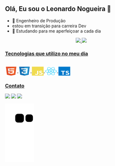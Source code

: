 ## Olá, Eu sou o Leonardo Nogueira 👋

- 🔭 Engenheiro de Produção
-   estou em transição para carreira Dev
- 🌱 Estudando para me aperfeiçoar a cada dia

<div align="center">
  <a href="https://github.com/Leo-ngra">
  <img height="180em" src="https://github-readme-stats.vercel.app/api?username=Leo-ngra&show_icons=true&theme=dracula&include_all_commits=true&count_private=true"/>
  <img height="180em" src="https://github-readme-stats.vercel.app/api/top-langs/?username=Leo-ngra&layout=compact&langs_count=7&theme=dracula"/>
</div>

### Tecnologias que utilizo no meu dia
<div style="display: inline_block"><br>

  <img align="center" alt="Rafa-HTML" height="30" width="40" src="https://raw.githubusercontent.com/devicons/devicon/master/icons/html5/html5-original.svg">
  <img align="center" alt="Rafa-CSS" height="30" width="40" src="https://raw.githubusercontent.com/devicons/devicon/master/icons/css3/css3-original.svg">
  <img align="center" alt="Rafa-Js" height="30" width="40" src="https://raw.githubusercontent.com/devicons/devicon/master/icons/javascript/javascript-plain.svg">
  <img align="center" alt="Rafa-React" height="30" width="40" src="https://raw.githubusercontent.com/devicons/devicon/master/icons/react/react-original.svg">
  <img align="center" alt="Rafa-Ts" height="30" width="40" src="https://raw.githubusercontent.com/devicons/devicon/master/icons/typescript/typescript-plain.svg">

 
</div>

### Contato

<div>
<a href = "mailto:leonardo.ngra@gmail.com"><img src="https://img.shields.io/badge/-Gmail-%23333?style=for-the-badge&logo=gmail&logoColor=white" target="_blank"></a>  
<a href="https://www.linkedin.com/in/leonardo-nogueira-721248119" target="_blank"><img src="https://img.shields.io/badge/-LinkedIn-%230077B5?style=for-the-badge&logo=linkedin&logoColor=white" target="_blank"></a>
	<a href = 'https://api.whatsapp.com/send?phone=5513996185942'><img src='https://img.shields.io/badge/WhatsApp-25D366?style=for-the-badge&logo=whatsapp&logoColor=white'/></a>
</div>

![snake_elf](https://github.com/Leo-ngra/Leo-ngra/blob/output/github-contribution-grid-snake.svg)


